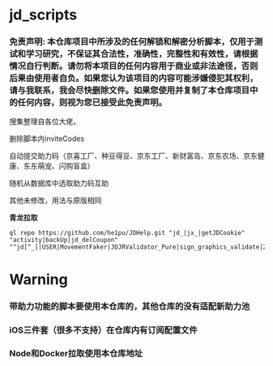 # jd_scripts
### 免责声明: 本仓库项目中所涉及的任何解锁和解密分析脚本，仅用于测试和学习研究，不保证其合法性，准确性，完整性和有效性，请根据情况自行判断。请勿将本项目的任何内容用于商业或非法途径，否则后果由使用者自负。如果您认为该项目的内容可能涉嫌侵犯其权利，请与我联系，我会尽快删除文件。如果您使用并复制了本仓库项目中的任何内容，则视为您已接受此免责声明。


搜集整理自各位大佬。


删除脚本内inviteCodes


自动提交助力码（京喜工厂、种豆得豆、京东工厂、新财富岛、京东农场、京东健康、东东萌宠、闪购盲盒）


随机从数据库中选取助力码互助


其他未修改，用法与原版相同


__青龙拉取__<br>
```
ql repo https://github.com/he1pu/JDHelp.git "jd_|jx_|getJDCookie" "activity|backUp|jd_delCoupon" "^jd[^_]|USER|MovementFaker|JDJRValidator_Pure|sign_graphics_validate|ZooFaker_Necklace"
```

# Warning
### 带助力功能的脚本要使用本仓库的，其他仓库的没有适配新助力池
### iOS三件套（很多不支持）在仓库内有订阅配置文件
### Node和Docker拉取使用本仓库地址
